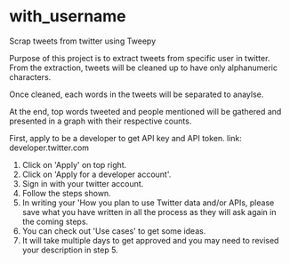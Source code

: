 # with_username
 Scrap tweets from twitter using Tweepy

Purpose of this project is to extract tweets from specific user in twitter. 
From the extraction, tweets will be cleaned up to have only alphanumeric characters.

Once cleaned, each words in the tweets will be separated to anaylse. 

At the end, top words tweeted and people mentioned will be gathered and presented in a graph with their respective counts. 


First, apply to be a developer to get API key and API token.
link: developer.twitter.com

1. Click on 'Apply' on top right.
2. Click on 'Apply for a developer account'.
3. Sign in with your twitter account.
4. Follow the steps shown.
5. In writing your 'How you plan to use Twitter data and/or APIs, please save what you have written in all the process as they will ask again in the coming steps. 
6. You can check out 'Use cases' to get some ideas. 
7. It will take multiple days to get approved and you may need to revised your description in step 5. 
